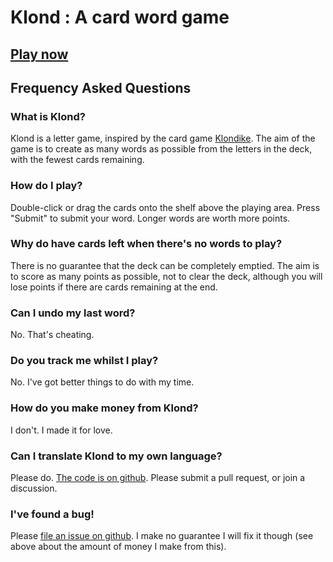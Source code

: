 # Klond : A card word game

## **[Play now](./play/)**

## Frequency Asked Questions

### What is Klond?

Klond is a letter game, inspired by the card game [Klondike](https://en.wikipedia.org/wiki/Klondike_(card_game)). The aim of the game is to create as many words as possible from the letters in the deck, with the fewest cards remaining.

### How do I play?

Double-click or drag the cards onto the shelf above the playing area. Press "Submit" to submit your word. Longer words are worth more points.

### Why do have cards left when there's no words to play?

There is no guarantee that the deck can be completely emptied. The aim is to score as many points as possible, not to clear the deck, although you will lose points if there are cards remaining at the end.

### Can I undo my last word?

No. That's cheating.

### Do you track me whilst I play?

No. I've got better things to do with my time.

### How do you make money from Klond?

I don't. I made it for love.

### Can I translate Klond to my own language?

Please do. [The code is on github](https://github.com/craignicol/klond). Please submit a pull request, or join a discussion.

### I've found a bug!

Please [file an issue on github](https://github.com/craignicol/klond/issues). I make no guarantee I will fix it though (see above about the amount of money I make from this).
